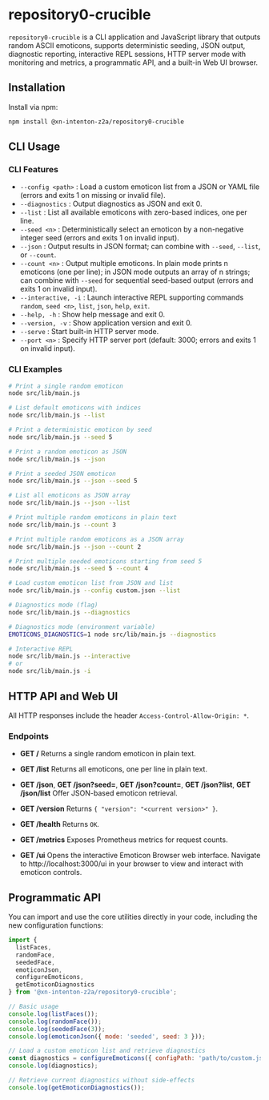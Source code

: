 # repository0-crucible

`repository0-crucible` is a CLI application and JavaScript library that outputs random ASCII emoticons, supports deterministic seeding, JSON output, diagnostic reporting, interactive REPL sessions, HTTP server mode with monitoring and metrics, a programmatic API, and a built-in Web UI browser.

## Installation

Install via npm:

```bash
npm install @xn-intenton-z2a/repository0-crucible
```

## CLI Usage

### CLI Features

- `--config <path>`    : Load a custom emoticon list from a JSON or YAML file (errors and exits 1 on missing or invalid file).
- `--diagnostics`      : Output diagnostics as JSON and exit 0.
- `--list`             : List all available emoticons with zero-based indices, one per line.
- `--seed <n>`         : Deterministically select an emoticon by a non-negative integer seed (errors and exits 1 on invalid input).
- `--json`             : Output results in JSON format; can combine with `--seed`, `--list`, or `--count`.
- `--count <n>`        : Output multiple emoticons. In plain mode prints n emoticons (one per line); in JSON mode outputs an array of n strings; can combine with `--seed` for sequential seed-based output (errors and exits 1 on invalid input).
- `--interactive, -i`  : Launch interactive REPL supporting commands `random`, `seed <n>`, `list`, `json`, `help`, `exit`.
- `--help, -h`         : Show help message and exit 0.
- `--version, -v`      : Show application version and exit 0.
- `--serve`            : Start built-in HTTP server mode.
- `--port <n>`         : Specify HTTP server port (default: 3000; errors and exits 1 on invalid input).

### CLI Examples

```bash
# Print a single random emoticon
node src/lib/main.js

# List default emoticons with indices
node src/lib/main.js --list

# Print a deterministic emoticon by seed
node src/lib/main.js --seed 5

# Print a random emoticon as JSON
node src/lib/main.js --json

# Print a seeded JSON emoticon
node src/lib/main.js --json --seed 5

# List all emoticons as JSON array
node src/lib/main.js --json --list

# Print multiple random emoticons in plain text
node src/lib/main.js --count 3

# Print multiple random emoticons as a JSON array
node src/lib/main.js --json --count 2

# Print multiple seeded emoticons starting from seed 5
node src/lib/main.js --seed 5 --count 4

# Load custom emoticon list from JSON and list
node src/lib/main.js --config custom.json --list

# Diagnostics mode (flag)
node src/lib/main.js --diagnostics

# Diagnostics mode (environment variable)
EMOTICONS_DIAGNOSTICS=1 node src/lib/main.js --diagnostics

# Interactive REPL
node src/lib/main.js --interactive
# or
node src/lib/main.js -i
```

## HTTP API and Web UI

All HTTP responses include the header `Access-Control-Allow-Origin: *`.

### Endpoints

- **GET /**
  Returns a single random emoticon in plain text.

- **GET /list**
  Returns all emoticons, one per line in plain text.

- **GET /json**, **GET /json?seed=<n>**, **GET /json?count=<n>**, **GET /json?list**, **GET /json/list**
  Offer JSON-based emoticon retrieval.

- **GET /version**
  Returns `{ "version": "<current version>" }`.

- **GET /health**
  Returns `OK`.

- **GET /metrics**
  Exposes Prometheus metrics for request counts.

- **GET /ui**
  Opens the interactive Emoticon Browser web interface. Navigate to http://localhost:3000/ui in your browser to view and interact with emoticon controls.

## Programmatic API

You can import and use the core utilities directly in your code, including the new configuration functions:

```js
import {
  listFaces,
  randomFace,
  seededFace,
  emoticonJson,
  configureEmoticons,
  getEmoticonDiagnostics
} from '@xn-intenton-z2a/repository0-crucible';

// Basic usage
console.log(listFaces());
console.log(randomFace());
console.log(seededFace(3));
console.log(emoticonJson({ mode: 'seeded', seed: 3 }));

// Load a custom emoticon list and retrieve diagnostics
const diagnostics = configureEmoticons({ configPath: 'path/to/custom.json' });
console.log(diagnostics);

// Retrieve current diagnostics without side-effects
console.log(getEmoticonDiagnostics());
```